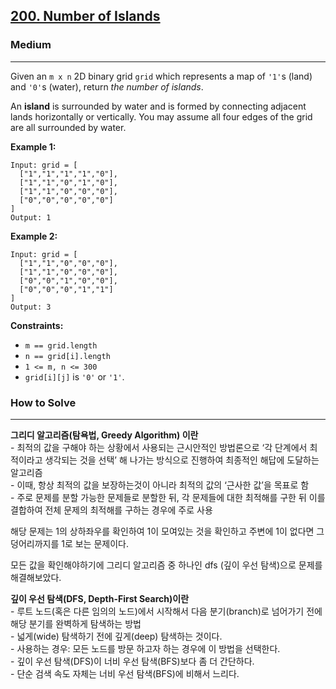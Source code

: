 ## [200\. Number of Islands](https://leetcode.com/problems/number-of-islands)

### Medium

---

Given an `m x n` 2D binary grid `grid` which represents a map of `'1'`s (land) and `'0'`s (water), return _the number of islands_.

An **island** is surrounded by water and is formed by connecting adjacent lands horizontally or vertically. You may assume all four edges of the grid are all surrounded by water.

**Example 1:**

```
Input: grid = [
  ["1","1","1","1","0"],
  ["1","1","0","1","0"],
  ["1","1","0","0","0"],
  ["0","0","0","0","0"]
]
Output: 1
```

**Example 2:**

```
Input: grid = [
  ["1","1","0","0","0"],
  ["1","1","0","0","0"],
  ["0","0","1","0","0"],
  ["0","0","0","1","1"]
]
Output: 3
```

**Constraints:**

-   `m == grid.length`
-   `n == grid[i].length`
-   `1 <= m, n <= 300`
-   `grid[i][j]` is `'0'` or `'1'`.

### How to Solve

---

**그리디 알고리즘(탐욕법, Greedy Algorithm) 이란**  
\- 최적의 값을 구해야 하는 상황에서 사용되는 근시안적인 방법론으로 ‘각 단계에서 최적이라고 생각되는 것을 선택’ 해 나가는 방식으로 진행하여 최종적인 해답에 도달하는 알고리즘  
\- 이때, 항상 최적의 값을 보장하는것이 아니라 최적의 값의 ‘근사한 값’을 목표로 함  
\- 주로 문제를 분할 가능한 문제들로 분할한 뒤, 각 문제들에 대한 최적해를 구한 뒤 이를 결합하여 전체 문제의 최적해를 구하는 경우에 주로 사용

해당 문제는 1의 상하좌우를 확인하여 1이 모여있는 것을 확인하고 주변에 1이 없다면 그 덩어리까지를 1로 보는 문제이다.

모든 값을 확인해야하기에 그리디 알고리즘 중 하나인 dfs (깊이 우선 탐색)으로 문제를 해결해보았다.

**깊이 우선 탐색(DFS, Depth-First Search)이란**  
\- 루트 노드(혹은 다른 임의의 노드)에서 시작해서 다음 분기(branch)로 넘어가기 전에 해당 분기를 완벽하게 탐색하는 방법  
\- 넓게(wide) 탐색하기 전에 깊게(deep) 탐색하는 것이다.  
\- 사용하는 경우: 모든 노드를 방문 하고자 하는 경우에 이 방법을 선택한다.  
\- 깊이 우선 탐색(DFS)이 너비 우선 탐색(BFS)보다 좀 더 간단하다.  
\- 단순 검색 속도 자체는 너비 우선 탐색(BFS)에 비해서 느리다.